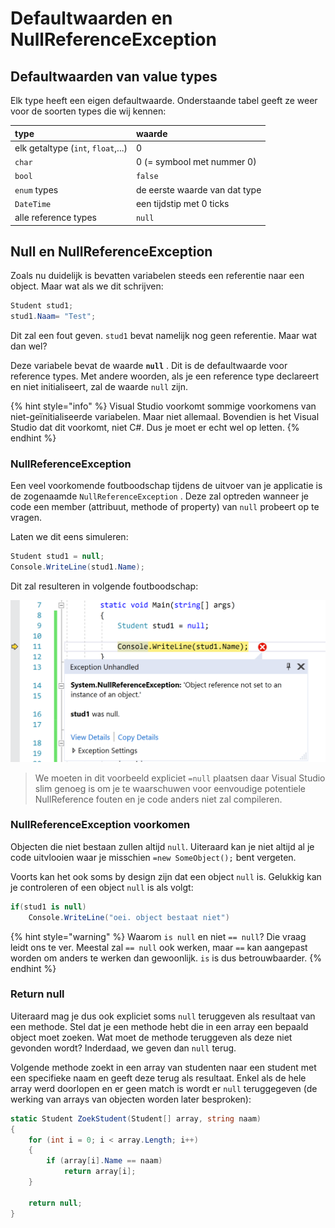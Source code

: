 # Defaultwaarden en NullReferenceException

## Defaultwaarden van value types

Elk type heeft een eigen defaultwaarde. Onderstaande tabel geeft ze weer voor de soorten types die wij kennen:

| type | waarde |
| :--- | :--- |
| elk getaltype \(`int`, `float`,...\) | 0 |
| `char` | 0 \(= symbool met nummer 0\) |
| `bool` | `false` |
| `enum` types | de eerste waarde van dat type |
| `DateTime` | een tijdstip met 0 ticks |
| alle reference types | `null` |

## Null en NullReferenceException

Zoals nu duidelijk is bevatten variabelen steeds een referentie naar een object. Maar wat als we dit schrijven:

```csharp
Student stud1;
stud1.Naam= "Test";
```

Dit zal een fout geven. `stud1` bevat namelijk nog geen referentie. Maar wat dan wel?

Deze variabele bevat de waarde **`null`** . Dit is de defaultwaarde voor reference types. Met andere woorden, als je een reference type declareert en niet initialiseert, zal de waarde `null` zijn.

{% hint style="info" %}
Visual Studio voorkomt sommige voorkomens van niet-geïnitialiseerde variabelen. Maar niet allemaal. Bovendien is het Visual Studio dat dit voorkomt, niet C\#. Dus je moet er echt wel op letten.
{% endhint %}

### NullReferenceException

Een veel voorkomende foutboodschap tijdens de uitvoer van je applicatie is de zogenaamde `NullReferenceException` . Deze zal optreden wanneer je code een member \(attribuut, methode of property\) van `null` probeert op te vragen.

Laten we dit eens simuleren:

```csharp
Student stud1 = null;
Console.WriteLine(stud1.Name);
```

Dit zal resulteren in volgende foutboodschap:

![NullReferenceException error in VS](../../.gitbook/assets/nullref%20%282%29.png)

> We moeten in dit voorbeeld expliciet `=null` plaatsen daar Visual Studio slim genoeg is om je te waarschuwen voor eenvoudige potentiele NullReference fouten en je code anders niet zal compileren.

### NullReferenceException voorkomen

Objecten die niet bestaan zullen altijd `null`. Uiteraard kan je niet altijd al je code uitvlooien waar je misschien `=new SomeObject();` bent vergeten.

Voorts kan het ook soms by design zijn dat een object `null` is. Gelukkig kan je controleren of een object `null` is als volgt:

```csharp
if(stud1 is null)
    Console.WriteLine("oei. object bestaat niet")
```

{% hint style="warning" %}
Waarom `is null` en niet `== null`? Die vraag leidt ons te ver. Meestal zal `== null` ook werken, maar `==` kan aangepast worden om anders te werken dan gewoonlijk. `is` is dus betrouwbaarder.
{% endhint %}

### Return null

Uiteraard mag je dus ook expliciet soms `null` teruggeven als resultaat van een methode. Stel dat je een methode hebt die in een array een bepaald object moet zoeken. Wat moet de methode teruggeven als deze niet gevonden wordt? Inderdaad, we geven dan `null` terug.

Volgende methode zoekt in een array van studenten naar een student met een specifieke naam en geeft deze terug als resultaat. Enkel als de hele array werd doorlopen en er geen match is wordt er `null` teruggegeven \(de werking van arrays van objecten worden later besproken\):

```csharp
static Student ZoekStudent(Student[] array, string naam)
{
    for (int i = 0; i < array.Length; i++)
    {
        if (array[i].Name == naam)
            return array[i];
    }

    return null;
}
```

